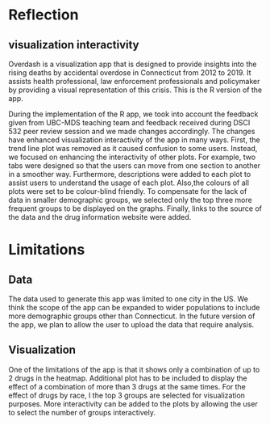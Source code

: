 # Reflection

## visualization interactivity 

Overdash is a visualization app that is designed to provide insights into the rising deaths by accidental overdose in Connecticut from 2012 to 2019. It assists health professional, law enforcement professionals and policymaker by providing a visual representation of this crisis. This is the R version of the app. 

During the implementation of the R app, we took into account the feedback given from UBC-MDS teaching team and feedback received during DSCI 532 peer review session and we made changes accordingly. The changes have enhanced visualization interactivity of the app in many ways. First, the trend line plot was removed as it caused confusion  to some users. Instead, we focused on enhancing the interactivity of other plots. For example, two tabs were designed so that the users can move from one section to another in a smoother way. Furthermore, descriptions were added to each plot to assist users to understand the usage of each plot. Also,the colours of all plots were set to be colour-blind friendly. To compensate for the lack of data in smaller demographic groups, we selected only the top three more frequent groups to be displayed on the graphs. Finally, links to the source of the data and the drug information website were added.  

# Limitations

## Data

The data used to generate this app was limited to one city in the US. We think the scope of the app can be expanded to wider populations to include more demographic groups other than Connecticut. In the future version of the app, we plan to allow the user to upload the data that require analysis.

## Visualization

One of the limitations of the app is that it shows only a combination of up to 2 drugs in the heatmap. Additional plot has to be included to display the effect of a combination of more than 3 drugs at the same times. For the effect of drugs by race,  I  the top 3 groups are selected for visualization purposes. More interactivity can be added to the plots by allowing the user to select the number of groups interactively. 
